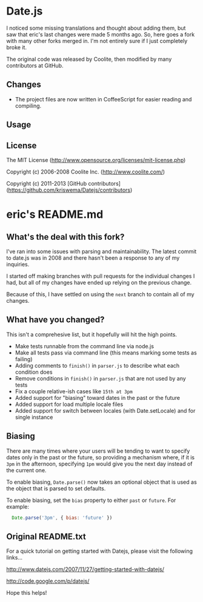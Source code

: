 # Date.js #
I noticed some missing translations and thought about adding them, but saw that eric's last changes were made 5 months ago. So, here goes a fork with many other forks merged in. I'm not entirely sure if I just completely broke it.

The original code was released by Coolite, then modified by many contributors at GitHub.

## Changes ##
* The project files are now written in CoffeeScript for easier reading and compiling.

## Usage ##

## License ##
The MIT License (http://www.opensource.org/licenses/mit-license.php)

Copyright (c) 2006-2008 Coolite Inc. (http://www.coolite.com/)

Copyright (c) 2011-2013 [GitHub contributors] (https://github.com/kriswema/Datejs/contributors)

# eric's README.md #

## What's the deal with this fork? ##

I've ran into some issues with parsing and maintainability. The latest commit
to date.js was in 2008 and there hasn't been a response to any of my inquiries.

I started off making branches with pull requests for the individual changes I
had, but all of my changes have ended up relying on the previous change.

Because of this, I have settled on using the `next` branch to contain all of
my changes.


## What have you changed? ##

This isn't a comprehesive list, but it hopefully will hit the high points.

* Make tests runnable from the command line via node.js
* Make all tests pass via command line (this means marking some tests as failing)
* Adding comments to `finish()` in `parser.js` to describe what each condition does
* Remove conditions in `finish()` in `parser.js` that are not used by any tests
* Fix a couple relative-ish cases like `15th at 3pm`
* Added support for "biasing" toward dates in the past or the future
* Added support for load multiple locale files
* Added support for switch between locales (with Date.setLocale) and for single instance

## Biasing ##

There are many times where your users will be tending to want to specify dates
only in the past or the future, so providing a mechanism where, if it is
`3pm` in the afternoon, specifying `1pm` would give you the next day instead
of the current one.

To enable biasing, `Date.parse()` now takes an optional object that is used
as the object that is parsed to set defaults.

To enable biasing, set the `bias` property to either `past` or `future`. For
example:

  ```javascript
    Date.parse('3pm', { bias: 'future' })
  ```


## Original README.txt ##

For a quick tutorial on getting started with Datejs, please visit the following links...

http://www.datejs.com/2007/11/27/getting-started-with-datejs/

http://code.google.com/p/datejs/

Hope this helps!

